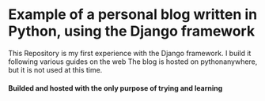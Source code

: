 # Example of a personal blog written in Python, using the Django framework

This Repository is my first experience with the Django framework. I build it following various guides on the web
The blog is hosted on pythonanywhere, but it is not used at this time.

#### Builded and hosted with the only purpose of trying and learning
